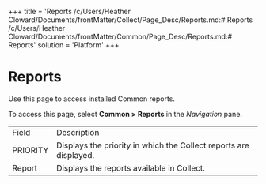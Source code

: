 +++
title = 'Reports
/c/Users/Heather Cloward/Documents/frontMatter/Collect/Page_Desc/Reports.md:# Reports
/c/Users/Heather Cloward/Documents/frontMatter/Common/Page_Desc/Reports.md:# Reports'
solution = 'Platform'
+++

# Reports

<div class="use">

Use this page to access installed Common reports.

</div>

To access this page, select <span style="font-weight: bold;">Common \>
Reports</span> in the
<span style="font-style: italic;">Navigation</span>
pane.

|          |                                                                   |
| -------- | ----------------------------------------------------------------- |
| Field    | Description                                                       |
| PRIORITY | Displays the priority in which the Collect reports are displayed. |
| Report   | Displays the reports available in Collect.                        |
